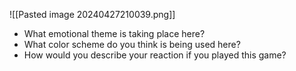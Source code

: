 ![[Pasted image 20240427210039.png]]

- What emotional theme is taking place here?
- What color scheme do you think is being used here?
- How would you describe your reaction if you played this game?
